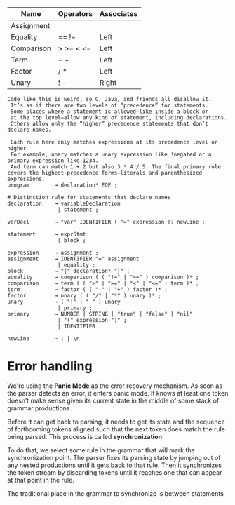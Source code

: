 | Name       | Operators | Associates |
|------------|-----------|------------|
| Assignment |           |            |
| Equality   | == !=     | Left       |
| Comparison | > >= < <= | Left       |
| Term       | - +       | Left       |
| Factor     | / *       | Left       |
| Unary      | ! -       | Right      |

```
Code like this is weird, so C, Java, and friends all disallow it.
 It’s as if there are two levels of “precedence” for statements. 
 Some places where a statement is allowed—like inside a block or 
 at the top level—allow any kind of statement, including declarations. 
 Others allow only the “higher” precedence statements that don’t declare names.
 
 Each rule here only matches expressions at its precedence level or higher
 For example, unary matches a unary expression like !negated or a primary expression like 1234.
 And term can match 1 + 2 but also 3 * 4 / 5. The final primary rule covers the highest-precedence forms—literals and parenthesized expressions.
program        → declaration* EOF ;

# Distinction rule for statements that declare names
declaration    → variableDeclaration
                | statement ;
                
varDecl        → "var" IDENTIFIER ( "=" expression )? newLine ;

statement      → exprStmt
                | block ;

expression     → assignment ;
assignment     → IDENTIFIER "=" assignment
                | equality ; 
block          → "{" declaration* "}" ;
equality       → comparison ( ( "!=" | "==" ) comparison )* ;  
comparison     → term ( ( ">" | ">=" | "<" | "<=" ) term )* ;  
term           → factor ( ( "-" | "+" ) factor )* ;  
factor         → unary ( ( "/" | "*" ) unary )* ;  
unary          → ( "!" | "-" ) unary  
                | primary ;  
primary        → NUMBER | STRING | "true" | "false" | "nil"  
                | "(" expression ")" ;
                | IDENTIFIER
                
newLine        → ; | \n

```

# Error handling
We're using the **Panic Mode** as the error recovery mechanism. As soon as the parser detects an error, it enters panic mode. It knows at least one token doesn’t make sense given its current state in the middle of some stack of grammar productions.  

Before it can get back to parsing, it needs to get its state and the sequence of
forthcoming tokens aligned such that the next token does match the rule being parsed. 
This process is called **synchronization**.

To do that, we select some rule in the grammar that will mark the synchronization point. 
The parser fixes its parsing state by jumping out of any nested productions until it gets
back to that rule. Then it synchronizes the token stream by discarding tokens until it
reaches one that can appear at that point in the rule.

The traditional place in the grammar to synchronize is between statements